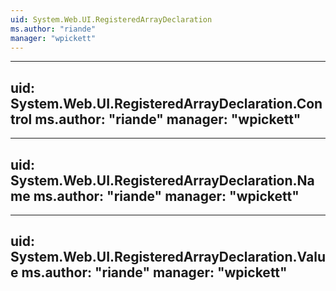 ```yaml
---
uid: System.Web.UI.RegisteredArrayDeclaration
ms.author: "riande"
manager: "wpickett"
---
```


---
uid: System.Web.UI.RegisteredArrayDeclaration.Control
ms.author: "riande"
manager: "wpickett"
---

---
uid: System.Web.UI.RegisteredArrayDeclaration.Name
ms.author: "riande"
manager: "wpickett"
---

---
uid: System.Web.UI.RegisteredArrayDeclaration.Value
ms.author: "riande"
manager: "wpickett"
---
